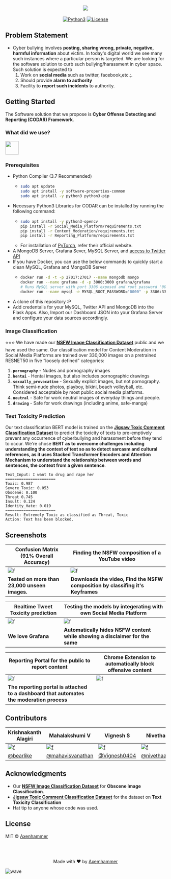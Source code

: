 <h1 align="center">
  <img src="https://imgur.com/4v9ghOJ.png">
</h1>
<p align="center">
<a href=""><img title="Python3" src="https://img.shields.io/badge/Python-3-yellow?style=for-the-badge&logo=python"></a>
<a href=""><img title="License" src="https://img.shields.io/badge/License-MIT-brightgreen?style=for-the-badge&logo="></a>
</p>



## Problem Statement
- Cyber bullying involves **posting, sharing wrong, private, negative, harmful information** about victim. In today's digital world we see many such instances where a particular person is targeted. We are looking for the software solution to curb such bullying/harassment in cyber space. Such solution is expected to 
  1. Work on **social media** such as twitter, facebook,etc.;. 
  2. Should provide **alarm to authority** 
  3. Facility to **report such incidents** to authority.


## Getting Started
The Software solution that we propose is **Cyber Offense Detecting and Reporting (CODAR) Framework**.

### What did we use?
<a href="https://github.com/axenhammer/CODAR/network/dependencies"><img height="42" src="https://imgur.com/rffgZv3.png" /></a>

### Prerequisites
- Python Compiler (3.7 Recommended)
  - ```bash
    sudo apt update
    sudo apt install -y software-properties-common
    sudo apt install -y python3 python3-pip
    ```
- Necessary Python3 Libraries for CODAR can be installed by running the following command:
  - ```bash
    sudo apt install -y python3-opencv
    pip install -r Social_Media_Platform/requirements.txt
    pip install -r Content_Moderation/requirements.txt
    pip install -r Reporting_Platform/requirements.txt
    ```
  - For installation of [PyTorch](https://pytorch.org/), refer their official website. 
 - A MongoDB Server, Grafana Sever, MySQL Server, and [access to Twitter API](https://developer.twitter.com/en/apps) 
  - If you have Docker, you can use the below commands to quickly start a clean MySQL, Grafana and MongoDB Server
    - ```bash
      docker run -d -t -p 27017:27017 --name mongodb mongo
      docker run --name grafana -d -p 3000:3000 grafana/grafana
      # Runs MySQL server with port 3306 exposed and root password '0000' 
      docker run --name mysql -e MYSQL_ROOT_PASSWORD="0000" -p 3306:3306 -d mysql
      ```
- A clone of this repository :P
- Add credentails for your MySQL, Twitter API and MongoDB into the Flask Apps. Also, Import our Dashboard JSON into your Grafana Server and configure your data sources accordingly. 


### Image Classification
:star::star::star: We have made our **[NSFW Image Classification Dataset](https://www.kaggle.com/krishnaalagiri/nsfw-image-classification)** public and we have used the same. Our classification model for Content Moderation in Social Media Platforms are trained over 330,000 images on a pretrained RESNET50 in five “loosely defined” categories:
1. **`pornography`** - Nudes and pornography images
2. **`hentai`** - Hentai images, but also includes pornographic drawings
3. **`sexually_provocative`** - Sexually explicit images, but not pornography. Think semi-nude photos, playboy, bikini, beach volleyball, etc. Considered acceptable by most public social media platforms.
4. **`neutral`** - Safe for work neutral images of everyday things and people.
5. **`drawing`** - Safe for work drawings (including anime, safe-manga)


### Text Toxicity Prediction
Our text classification BERT model is trained on the **[Jigsaw Toxic Comment Classification Dataset](https://www.kaggle.com/c/jigsaw-toxic-comment-classification-challenge/data)** to predict the toxicity of texts to pre-emptively prevent any occurrence of cyberbullying and harassment before they tend to occur. We're chose **BERT as to overcome challenges including understanding the context of text so as to detect sarcasm and cultural references, as it uses Stacked Transformer Encoders and Attention Mechanism to understand the relationship between words and sentences, the context from a given sentence**.  

```
Text_Input: I want to drug and rape her 
======================
Toxic: 0.987 
Severe_Toxic: 0.053 
Obscene: 0.100 
Threat 0.745 
Insult: 0.124 
Identity_Hate: 0.019 
======================
Result: Extremely Toxic as classified as Threat, Toxic 
Action: Text has been blocked. 

```

## Screenshots 

| Confusion Matrix (91% Overall Accuracy) | Finding the NSFW composition of a YouTube video |
|------|-----|
| ![f](https://imgur.com/zppAC3S.jpg) | ![f](https://imgur.com/Mm3m4H3.gif) |
| **Tested on more than 23,000 unseen images.** | **Downloads the video, Find the NSFW composition by classifing it's Keyframes** |

| Realtime Tweet Toxicity prediction | Testing the models by integerating with own Social Media Platform |
|------------------------------------|-------------------------------------------------------------------|
| ![f](https://imgur.com/iQWxioB.gif) | ![f](https://imgur.com/Sv9koRs.gif) |
| **We love Grafana** | **Automatically hides NSFW content while showing a disclaimer for the same** |

| Reporting Portal for the public to report content | Chrome Extension to automatically block offensive content |
|------------------------------------|-------------------------------------------------------------------|
| ![f](https://imgur.com/0mWzEp6.gif) | ![f](https://imgur.com/jEM67si.gif) |
| **The reporting portal is attached to a dashboard that automates the moderation process** ||


## Contributors

| Krishnakanth Alagiri | Mahalakshumi V | Vignesh S | Nivetha MK |
|----------------------|----------------|-----------|------------|
| [![f](https://avatars1.githubusercontent.com/u/39209037?s=86)](https://github.com/bearlike) | [![f](https://avatars2.githubusercontent.com/u/40058339?s=86)](https://github.com/mahavisvanathan) | [![f](https://avatars3.githubusercontent.com/u/42212364?s=86)](https://github.com/Vignesh0404) | [![f](https://avatars2.githubusercontent.com/u/43270349?s=86)](https://github.com/nivethaakm99) | 
| [@bearlike](https://github.com/bearlike) | [@mahavisvanathan](https://github.com/mahavisvanathan) | [@Vignesh0404](https://github.com/Vignesh0404) | [@nivethaakm99](https://github.com/nivethaakm99) |


## Acknowledgments
- Our **[NSFW Image Classification Dataset](https://www.kaggle.com/krishnaalagiri/nsfw-image-classification)** for **Obscene Image Classification**.
- **[Jigsaw Toxic Comment Classification Dataset](https://www.kaggle.com/c/jigsaw-toxic-comment-classification-challenge/data)** for the dataset on **Text Toxicity Classification** 
- Hat tip to anyone whose code was used.


## License
MIT © [Axenhammer](/LICENSE)


<br><br>
<p align="center">
  Made with ❤️ by <a href="https://github.com/axenhammer"> Axemhammer</a>
</p>

![wave](http://cdn.thekrishna.in/img/common/border.png)
